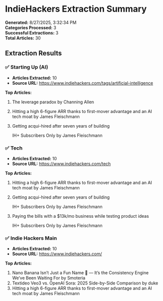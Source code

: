 # IndieHackers Extraction Summary

**Generated:** 8/27/2025, 3:32:34 PM  
**Categories Processed:** 3  
**Successful Extractions:** 3  
**Total Articles:** 30  

## Extraction Results

### ✅ Starting Up (AI)
- **Articles Extracted:** 10
- **Source URL:** https://www.indiehackers.com/tags/artificial-intelligence


**Top Articles:**
1. The leverage paradox by Channing Allen
2. Hitting a high 6-figure ARR thanks to first-mover advantage and an AI tech moat by James Fleischmann
3. Getting acqui-hired after seven years of 
building
  
      IH+ Subscribers Only by James Fleischmann

### ✅ Tech
- **Articles Extracted:** 10
- **Source URL:** https://www.indiehackers.com/tech


**Top Articles:**
1. Hitting a high 6-figure ARR thanks to first-mover advantage and an AI tech moat by James Fleischmann
2. Getting acqui-hired after seven years of 
building
  
      IH+ Subscribers Only by James Fleischmann
3. Paying the bills with a $13k/mo business while testing product 
ideas
  
      IH+ Subscribers Only by James Fleischmann

### ✅ Indie Hackers Main
- **Articles Extracted:** 10
- **Source URL:** https://www.indiehackers.com/


**Top Articles:**
1. Nano Banana Isn’t Just a Fun Name 🍌 — It’s the Consistency Engine We’ve Been Waiting For by Smoteria
2. Textideo Veo3 vs. OpenAI Sora: 2025 Side-by-Side Comparison by duke
3. Hitting a high 6-figure ARR thanks to first-mover advantage and an AI tech moat by James Fleischmann

